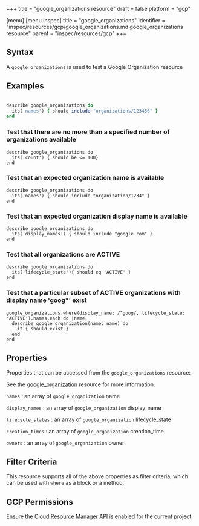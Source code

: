 +++
title = "google_organizations resource"
draft = false
platform = "gcp"

[menu]
  [menu.inspec]
    title = "google_organizations"
    identifier = "inspec/resources/gcp/google_organizations.md google_organizations resource"
    parent = "inspec/resources/gcp"
+++

## Syntax

A `google_organizations` is used to test a Google Organization resource

## Examples

```ruby

describe google_organizations do
  its('names') { should include "organizations/123456" }
end
```

### Test that there are no more than a specified number of organizations available

    describe google_organizations do
      its('count') { should be <= 100}
    end

### Test that an expected organization name is available

    describe google_organizations do
      its('names') { should include "organization/1234" }
    end

### Test that an expected organization display name is available

    describe google_organizations do
      its('display_names') { should include "google.com" }
    end

### Test that all organizations are ACTIVE

    describe google_organizations do
      its('lifecycle_state'){ should eq 'ACTIVE' }
    end

### Test that a particular subset of ACTIVE organizations with display name 'goog\*' exist

    google_organizations.where(display_name: /^goog/, lifecycle_state: 'ACTIVE').names.each do |name|
      describe google_organization(name: name) do
        it { should exist }
      end
    end

## Properties

Properties that can be accessed from the `google_organizations` resource:

See the [google_organization](/inspec/resources/google_organization/#properties) resource for more information.

`names`
: an array of `google_organization` name

`display_names`
: an array of `google_organization` display_name

`lifecycle_states`
: an array of `google_organization` lifecycle_state

`creation_times`
: an array of `google_organization` creation_time

`owners`
: an array of `google_organization` owner

## Filter Criteria

This resource supports all of the above properties as filter criteria, which can be used
with `where` as a block or a method.

## GCP Permissions

Ensure the [Cloud Resource Manager API](https://console.cloud.google.com/apis/library/cloudresourcemanager.googleapis.com/) is enabled for the current project.
